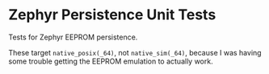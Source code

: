 # Zephyr Persistence Unit Tests

Tests for Zephyr EEPROM persistence.

These target `native_posix(_64)`, not `native_sim(_64)`, because I
was having some trouble getting the EEPROM emulation to actually work.
